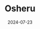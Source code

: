 ---  
layout: startup_page  
title: "Osheru"  
id: "osheru.com"  
permalink: "/osheruosheru.com07232024/"  
website: "https://www.osheru.com"  
funding_round: "Seed"  
funding_amount: "$4.7M"  
investors: "Individuals and family offices, Nike Co-Founder Phil Knight, Oregon ToughTech BreakThrough Fund managed by ONAMI for Business Oregon, SOPHINCAP (Corporate Venture Fund of Laboratorios Sophia)"  
about: "Osheru is a medical device company focused on innovative skin surgery solutions. Their flagship product, Ziplyft, is a groundbreaking device designed to revolutionize blepharoplasty surgery by improving precision and reducing recovery time. The company aims to redefine standards in blepharoplasty and minimally invasive skin removal procedures."  
markets: "Medtech, Medical Devices, Ophthalmology, Plastic Surgery, Dermatology"  
hq: "Bend, Oregon, United States"  
founded_year: "2020"  
linkedin: "https://www.linkedin.com/company/osheru-ziplyft"  
twitter: "https://twitter.com/usheruhq"  
instagram: ""  
facebook: "https://www.facebook.com/usheruhq"  
crunchbase: "https://www.crunchbase.com/organization/osheru?utm_source=linkedin&utm_medium=referral&utm_campaign=linkedin_companies&utm_content=profile_cta_anon&trk=funding_crunchbase"  
pitchbook: "https://pitchbook.com/profiles/company/102732-40"  

date_display: "23-Jul-2024"  
date: "2024-07-23"

# SEO Optimization  
meta_title: "Osheru - Seed Funding ($4.7M)"  
meta_description: "Osheru, Osheru is a medical device company focused on innovative skin surgery solutions. Their flagship product, Ziplyft, is a groundbreaking device designed ..."  
meta_keywords: "Osheru, Medtech, Medical Devices, Ophthalmology, Plastic Surgery, Dermatology, Seed funding"  
canonical_url: "https://startup.projectstartups.com/osheruosheru.com07232024/"  
---